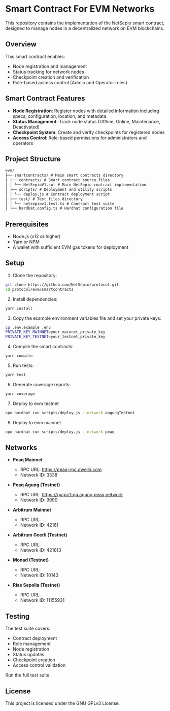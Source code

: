 # Smart Contract For EVM Networks

This repository contains the implementation of the NetSepio smart contract, designed to manage nodes in a decentralized network on EVM blockchains.

## Overview

This smart contract enables:

- Node registration and management
- Status tracking for network nodes
- Checkpoint creation and verification
- Role-based access control (Admin and Operator roles)

## Smart Contract Features

- **Node Registration**: Register nodes with detailed information including specs, configuration, location, and metadata
- **Status Management**: Track node status (Offline, Online, Maintenance, Deactivated)
- **Checkpoint System**: Create and verify checkpoints for registered nodes
- **Access Control**: Role-based permissions for administrators and operators

## Project Structure

```markdown
evm/
├── smartcontracts/ # Main smart contracts directory
│ ├── contracts/ # Smart contract source files
│ │ └── NetSepioV1.sol # Main NetSepio contract implementation
│ ├── scripts/ # Deployment and utility scripts
│ │ └── deploy.js # Contract deployment script
│ ├── test/ # Test files directory
│ │ └── netsepiov1.test.ts # Contract test suite
│ └── hardhat.config.ts # Hardhat configuration file
```

## Prerequisites

- Node.js (v12 or higher)
- Yarn or NPM
- A wallet with sufficient EVM gas tokens for deployment

## Setup

1. Clone the repository:

```bash
git clone https://github.com/NetSepio/protocol.git
cd protocol/evm/smartcontracts
```

2. Install dependencies:

```bash
yarn install
```

3. Copy the example environment variables file and set your private keys:

```bash
cp .env.example .env
PRIVATE_KEY_MAINNET=your_mainnet_private_key
PRIVATE_KEY_TESTNET=your_testnet_private_key
```

4. Compile the smart contracts:

```bash
yarn compile
```

5. Run tests:

```bash
yarn test
```

6. Generate coverage reports:

```bash
yarn coverage
```

7. Deploy to evm testnet

```bash
npx hardhat run scripts/deploy.js --network augungTestnet
```

8. Deploy to evm mainnet

```bash
npx hardhat run scripts/deploy.js --network peaq
```

## Networks

- **Peaq Mainnet**
  - RPC URL: https://peaq-rpc.dwellir.com
  - Network ID: 3338

- **Peaq Agung (Testnet)**
  - RPC URL: https://rpcpc1-qa.agung.peaq.network
  - Network ID: 9990

- **Arbitrum Mainnet**
  - RPC URL: 
  - Network ID: 42161

- **Arbitrum Goerli (Testnet)**
  - RPC URL: 
  - Network ID: 421613

- **Monad (Testnet)**
  - RPC URL: 
  - Network ID: 10143

- **Rise Sepolia (Testnet)**
  - RPC URL: 
  - Network ID: 11155931


## Testing

The test suite covers:

- Contract deployment
- Role management
- Node registration
- Status updates
- Checkpoint creation
- Access control validation

Run the full test suite:

## License

This project is licensed under the GNU GPLv3 License.
